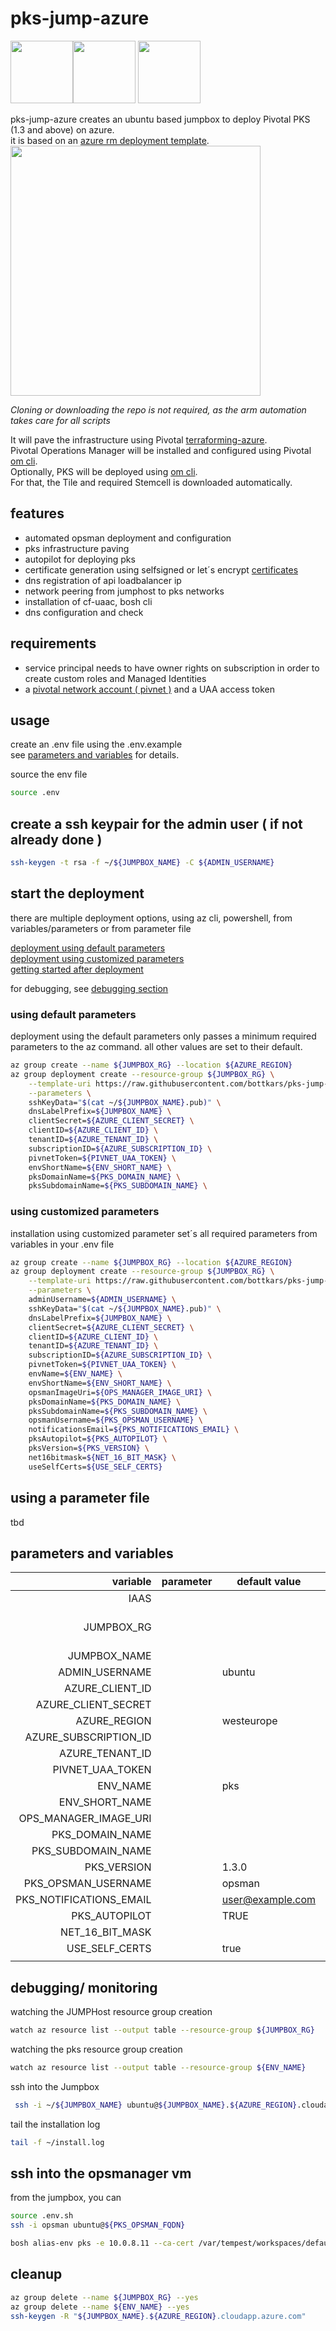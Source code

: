 # pks-jump-azure

<img src="https://docs.pivotal.io/images/pks.png" width="100"><img src="https://upload.wikimedia.org/wikipedia/commons/thumb/f/f1/Heart_coraz%C3%B3n.svg/800px-Heart_coraz%C3%B3n.svg.png" width="100">
<img src="https://docs.pivotal.io/images/icon_microsoft_azure@2x.png" width="100">

pks-jump-azure creates an ubuntu based jumpbox to deploy Pivotal PKS (1.3 and above) on azure.  
it is based on an  [azure rm deployment template](./azuredeploy.json).
<img src="https://user-images.githubusercontent.com/8255007/51332226-9e42fa80-1a7b-11e9-97ec-c91de80ace1c.png" width="400">

*Cloning or downloading the repo is not required, as the arm automation takes care for all scripts* 

It will pave the infrastructure using Pivotal [terraforming-azure](https://github.com/pivotal-cf/terraforming-azure).  
Pivotal Operations Manager will be installed and configured using Pivotal [om cli](https://github.com/pivotal-cf/om).  
Optionally, PKS will be deployed using [om cli](https://github.com/pivotal-cf/om).  
For that, the Tile and required Stemcell is downloaded automatically.
## features

- automated opsman deployment and configuration
- pks infrastructure paving
- autopilot for deploying pks
- certificate generation using selfsigned or let´s encrypt [certificates](#certificates)
- dns registration of api loadbalancer ip
- network peering from jumphost to pks networks
- installation of cf-uaac, bosh cli
- dns configuration and check

## requirements

- service principal needs to have owner rights on subscription in order to create custom roles and Managed Identities
- a [pivotal network account ( pivnet )](network.pivotal.io) and a UAA access token

## usage  

create an .env file using the .env.example  
see [parameters and variables](#parameters-and-variables) for details.  

source the env file  
```bash
source .env
```

## create a ssh keypair for the admin user ( if not already done )

```bash
ssh-keygen -t rsa -f ~/${JUMPBOX_NAME} -C ${ADMIN_USERNAME}
```

## start the deployment

there are multiple deployment options, using az cli, powershell, from variables/parameters or from parameter file

[deployment using default parameters](#using-default-parameters)  
[deployment using customized parameters](#using-customized-parameters)  
[getting started after deployment](./initial_tasks.md)

for debugging, see [debugging section](#debugging-monitoring)

### using default parameters

deployment using the default parameters only passes a minimum required parameters to the az command. all other values are set to their default.

```bash
az group create --name ${JUMPBOX_RG} --location ${AZURE_REGION}
az group deployment create --resource-group ${JUMPBOX_RG} \
    --template-uri https://raw.githubusercontent.com/bottkars/pks-jump-azure/master/azuredeploy.json \
    --parameters \
    sshKeyData="$(cat ~/${JUMPBOX_NAME}.pub)" \
    dnsLabelPrefix=${JUMPBOX_NAME} \
    clientSecret=${AZURE_CLIENT_SECRET} \
    clientID=${AZURE_CLIENT_ID} \
    tenantID=${AZURE_TENANT_ID} \
    subscriptionID=${AZURE_SUBSCRIPTION_ID} \
    pivnetToken=${PIVNET_UAA_TOKEN} \
    envShortName=${ENV_SHORT_NAME} \
    pksDomainName=${PKS_DOMAIN_NAME} \
    pksSubdomainName=${PKS_SUBDOMAIN_NAME} \
```

### using customized parameters

installation using customized parameter set´s all required parameters from variables in your .env file

```bash
az group create --name ${JUMPBOX_RG} --location ${AZURE_REGION}
az group deployment create --resource-group ${JUMPBOX_RG} \
    --template-uri https://raw.githubusercontent.com/bottkars/pks-jump-azure/master/azuredeploy.json \
    --parameters \
    adminUsername=${ADMIN_USERNAME} \
    sshKeyData="$(cat ~/${JUMPBOX_NAME}.pub)" \
    dnsLabelPrefix=${JUMPBOX_NAME} \
    clientSecret=${AZURE_CLIENT_SECRET} \
    clientID=${AZURE_CLIENT_ID} \
    tenantID=${AZURE_TENANT_ID} \
    subscriptionID=${AZURE_SUBSCRIPTION_ID} \
    pivnetToken=${PIVNET_UAA_TOKEN} \
    envName=${ENV_NAME} \
    envShortName=${ENV_SHORT_NAME} \
    opsmanImageUri=${OPS_MANAGER_IMAGE_URI} \
    pksDomainName=${PKS_DOMAIN_NAME} \
    pksSubdomainName=${PKS_SUBDOMAIN_NAME} \
    opsmanUsername=${PKS_OPSMAN_USERNAME} \
    notificationsEmail=${PKS_NOTIFICATIONS_EMAIL} \
    pksAutopilot=${PKS_AUTOPILOT} \
    pksVersion=${PKS_VERSION} \
    net16bitmask=${NET_16_BIT_MASK} \
    useSelfCerts=${USE_SELF_CERTS}

```

## using a parameter file

tbd

## parameters and variables

 variable  | parameter  | default value  | mandatory | description  
--:|---|---|---|---
 IAAS  |   |   |   |
 JUMPBOX_RG  |   |   | no, only to create RG/ Deployment  |
 JUMPBOX_NAME  |   |   | yes  |
 ADMIN_USERNAME  |   | ubuntu  | no  |
 AZURE_CLIENT_ID  |   |   |  yes |
 AZURE_CLIENT_SECRET |   |   | yes  |
 AZURE_REGION  |   | westeurope  | no  |
 AZURE_SUBSCRIPTION_ID  |   |   | yes  |
 AZURE_TENANT_ID   |   |   | yes  |
 PIVNET_UAA_TOKEN  |   |   | yes  |
 ENV_NAME  |   | pks  | no  |
 ENV_SHORT_NAME  |   |   |yes |
 OPS_MANAGER_IMAGE_URI  |   |   | no  |
 PKS_DOMAIN_NAME  |   |   | yes  |
 PKS_SUBDOMAIN_NAME  |   |   | yes  |
 PKS_VERSION  |   |1.3.0 |no|
 PKS_OPSMAN_USERNAME  |   | opsman  | no  |
 PKS_NOTIFICATIONS_EMAIL  |   | user@example.com  | no  |
 PKS_AUTOPILOT  |   |TRUE   |no   |
 NET_16_BIT_MASK  |   |   | no  |
 USE_SELF_CERTS  |   | true  | no  |
   |   |   |   |

## debugging/ monitoring

watching the JUMPHost resource group creation  

```bash
watch az resource list --output table --resource-group ${JUMPBOX_RG}
```

watching the pks resource group creation  

```bash
watch az resource list --output table --resource-group ${ENV_NAME}
```

ssh into the Jumpbox  

```bash
 ssh -i ~/${JUMPBOX_NAME} ubuntu@${JUMPBOX_NAME}.${AZURE_REGION}.cloudapp.azure.com
```

tail the installation log  

```bash
tail -f ~/install.log
```

## ssh into the opsmanager vm

from the jumpbox, you can  

```bash
source .env.sh
ssh -i opsman ubuntu@${PKS_OPSMAN_FQDN}

bosh alias-env pks -e 10.0.8.11 --ca-cert /var/tempest/workspaces/default/root_ca_certificate

```

## cleanup

```bash
az group delete --name ${JUMPBOX_RG} --yes
az group delete --name ${ENV_NAME} --yes
ssh-keygen -R "${JUMPBOX_NAME}.${AZURE_REGION}.cloudapp.azure.com"
```

